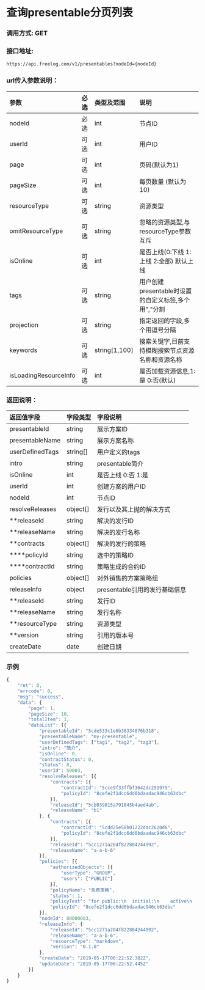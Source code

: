 # 查询presentable分页列表


### 调用方式: GET

### 接口地址:

```
https://api.freelog.com/v1/presentables?nodeId={nodeId}
```

### url传入参数说明：

| 参数 | 必选 | 类型及范围 | 说明 |
| :--- | :--- | :--- | :--- |
|nodeId|必选|int|节点ID|
|userId|可选|int|用户ID|
|page|可选|int|页码(默认为1)|
|pageSize|可选|int|每页数量 (默认为10)|
|resourceType|可选|string|资源类型|
|omitResourceType|可选|string|忽略的资源类型,与resourceType参数互斥|
|isOnline|可选|int|是否上线(0:下线 1:上线 2:全部) 默认上线|
|tags|可选|string|用户创建presentable时设置的自定义标签,多个用","分割|
|projection|可选|string|指定返回的字段,多个用逗号分隔|
|keywords|可选|string[1,100]|搜索关键字,目前支持模糊搜索节点资源名称和资源名称|
|isLoadingResourceInfo|可选|int|是否加载资源信息,1:是 0:否(默认) |


### 返回说明：

| 返回值字段 | 字段类型 | 字段说明 |
| :--- | :--- | :--- |
| presentableId | string | 展示方案ID |
| presentableName | string | 展示方案名称 |
| userDefinedTags | string[] | 用户定义的tags |
| intro | string | presentable简介 |
| isOnline | int | 是否上线 0:否 1:是 |
| userId | int | 创建方案的用户ID |
| nodeId | int | 节点ID |
| resolveReleases | object[] | 发行以及其上抛的解决方式 |
| **releaseId | string | 解决的发行ID |
| **releaseName | string | 解决的发行名称 |
| **contracts | object[] | 解决的发行的策略 |
| ****policyId | string | 选中的策略ID |
| ****contractId | string | 策略生成的合约ID |
| policies | object[] | 对外销售的方案策略组 |
| releaseInfo | object | presentable引用的发行基础信息 |
| **releaseId | string | 发行ID |
| **releaseName | string | 发行名称 |
| **resourceType | string | 资源类型 |
| **version | string | 引用的版本号 |
| createDate | date | 创建日期 |

### 示例

```js
{
	"ret": 0,
	"errcode": 0,
	"msg": "success",
	"data": {
		"page": 1,
		"pageSize": 10,
		"totalItem": 1,
		"dataList": [{
			"presentableId": "5cde533c1e6b38334876b318",
			"presentableName": "my-presentable",
			"userDefinedTags": ["tag1", "tag2", "tag3"],
			"intro": "简介",
			"isOnline": 0,
			"contractStatus": 0,
			"status": 0,
			"userId": 50003,
			"resolveReleases": [{
				"contracts": [{
					"contractId": "5cce9f33ffbf3642dc291979",
					"policyId": "8cefe2f1dcc6dd0bdaadac946cb63dbc"
				}],
				"releaseId": "5cb039815a791845b4aed4ab",
				"releaseName": "b1"
			}, {
				"contracts": [{
					"contractId": "5cdd25e58b01222dac2620d6",
					"policyId": "8cefe2f1dcc6dd0bdaadac946cb63dbc"
				}],
				"releaseId": "5cc1271a204f822804244992",
				"releaseName": "a-a-b-6"
			}],
			"policies": [{
				"authorizedObjects": [{
					"userType": "GROUP",
					"users": ["PUBLIC"]
				}],
				"policyName": "免费策略",
				"status": 1,
				"policyText": "for public:\n  initial:\n    active\n    recontractable\n    presentable\n    terminate",
				"policyId": "8cefe2f1dcc6dd0bdaadac946cb63dbc"
			}],
			"nodeId": 80000003,
			"releaseInfo": {
				"releaseId": "5cc1271a204f822804244992",
				"releaseName": "a-a-b-6",
				"resourceType": "markdown",
				"version": "0.1.0"
			},
			"createDate": "2019-05-17T06:22:52.382Z",
			"updateDate": "2019-05-17T06:22:52.445Z"
		}]
	}
}
```